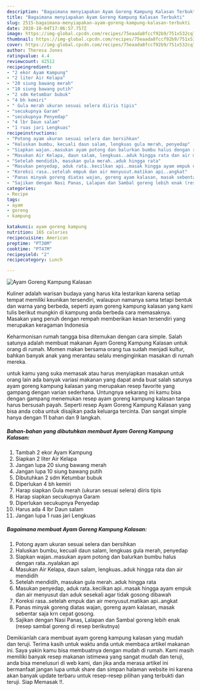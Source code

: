 ```yaml
---
description: "Bagaimana menyiapakan Ayam Goreng Kampung Kalasan Terbukti"
title: "Bagaimana menyiapakan Ayam Goreng Kampung Kalasan Terbukti"
slug: 2515-bagaimana-menyiapakan-ayam-goreng-kampung-kalasan-terbukti
date: 2020-10-04T17:06:57.757Z
image: https://img-global.cpcdn.com/recipes/75eaada8fccf92b9/751x532cq70/ayam-goreng-kampung-kalasan-foto-resep-utama.jpg
thumbnail: https://img-global.cpcdn.com/recipes/75eaada8fccf92b9/751x532cq70/ayam-goreng-kampung-kalasan-foto-resep-utama.jpg
cover: https://img-global.cpcdn.com/recipes/75eaada8fccf92b9/751x532cq70/ayam-goreng-kampung-kalasan-foto-resep-utama.jpg
author: Theresa Jones
ratingvalue: 4.4
reviewcount: 42512
recipeingredient:
- "2 ekor Ayam Kampung"
- "2 liter Air Kelapa"
- "20 siung bawang merah"
- "10 siung bawang putih"
- "2 sdm Ketumbar bubuk"
- "4 bh kemiri"
- " Gula merah ukuran sesuai selera diiris tipis"
- "secukupnya Garam"
- "secukupnya Penyedap"
- "4 lbr Daun salam"
- "1 ruas jari Lengkuas"
recipeinstructions:
- "Potong ayam ukuran sesuai selera dan bersihkan"
- "Haluskan bumbu, kecuali daun salam, lengkuas gula merah, penyedap"
- "Siapkan wajan..masukan ayam potong dan balurkan bumbu halus dengan rata..nyalakan api"
- "Masukan Air Kelapa, daun salam, lengkuas..aduk hingga rata dan air mendidih"
- "Setelah mendidih, masukan gula merah..aduk hingga rata"
- "Masukan penyedap, aduk rata..kecilkan api..masak hingga ayam empuk dan air menyusut dan aduk sesekali agar tidak gosong dibawah"
- "Koreksi rasa..setelah empuk dan air menyusut.matikan api..angkat"
- "Panas minyak goreng diatas wajan, goreng ayam kalasan, masak sebentar saja krn cepat gosong."
- "Sajikan dengan Nasi Panas, Lalapan dan Sambal goreng lebih enak (resep sambal goreng di resep berikutnya)"
categories:
- Recipe
tags:
- ayam
- goreng
- kampung

katakunci: ayam goreng kampung 
nutrition: 165 calories
recipecuisine: American
preptime: "PT30M"
cooktime: "PT47M"
recipeyield: "2"
recipecategory: Lunch

---
```



![Ayam Goreng Kampung Kalasan](https://img-global.cpcdn.com/recipes/75eaada8fccf92b9/751x532cq70/ayam-goreng-kampung-kalasan-foto-resep-utama.jpg)

Kuliner adalah warisan budaya yang harus kita lestarikan karena setiap tempat memiliki keunikan tersendiri, walaupun namanya sama tetapi bentuk dan warna yang berbeda, seperti ayam goreng kampung kalasan yang kami tulis berikut mungkin di kampung anda berbeda cara memasaknya. Masakan yang penuh dengan rempah memberikan kesan tersendiri yang merupakan keragaman Indonesia



Keharmonisan rumah tangga bisa ditemukan dengan cara simple. Salah satunya adalah membuat makanan Ayam Goreng Kampung Kalasan untuk orang di rumah. Momen makan bersama orang tua sudah menjadi kultur, bahkan banyak anak yang merantau selalu menginginkan masakan di rumah mereka.

untuk kamu yang suka memasak atau harus menyiapkan masakan untuk orang lain ada banyak variasi makanan yang dapat anda buat salah satunya ayam goreng kampung kalasan yang merupakan resep favorite yang gampang dengan varian sederhana. Untungnya sekarang ini kamu bisa dengan gampang menemukan resep ayam goreng kampung kalasan tanpa harus bersusah payah.
Seperti resep Ayam Goreng Kampung Kalasan yang bisa anda coba untuk disajikan pada keluarga tercinta. Dan sangat simple hanya dengan 11 bahan dan 9 langkah.


<!--inarticleads1-->

##### Bahan-bahan yang dibutuhkan membuat Ayam Goreng Kampung Kalasan:

1. Tambah 2 ekor Ayam Kampung
1. Siapkan 2 liter Air Kelapa
1. Jangan lupa 20 siung bawang merah
1. Jangan lupa 10 siung bawang putih
1. Dibutuhkan 2 sdm Ketumbar bubuk
1. Diperlukan 4 bh kemiri
1. Harap siapkan  Gula merah (ukuran sesuai selera) diiris tipis
1. Harap siapkan secukupnya Garam
1. Diperlukan secukupnya Penyedap
1. Harus ada 4 lbr Daun salam
1. Jangan lupa 1 ruas jari Lengkuas




<!--inarticleads2-->

##### Bagaimana membuat  Ayam Goreng Kampung Kalasan:

1. Potong ayam ukuran sesuai selera dan bersihkan
1. Haluskan bumbu, kecuali daun salam, lengkuas gula merah, penyedap
1. Siapkan wajan..masukan ayam potong dan balurkan bumbu halus dengan rata..nyalakan api
1. Masukan Air Kelapa, daun salam, lengkuas..aduk hingga rata dan air mendidih
1. Setelah mendidih, masukan gula merah..aduk hingga rata
1. Masukan penyedap, aduk rata..kecilkan api..masak hingga ayam empuk dan air menyusut dan aduk sesekali agar tidak gosong dibawah
1. Koreksi rasa..setelah empuk dan air menyusut.matikan api..angkat
1. Panas minyak goreng diatas wajan, goreng ayam kalasan, masak sebentar saja krn cepat gosong.
1. Sajikan dengan Nasi Panas, Lalapan dan Sambal goreng lebih enak (resep sambal goreng di resep berikutnya)




Demikianlah cara membuat ayam goreng kampung kalasan yang mudah dan teruji. Terima kasih untuk waktu anda untuk membaca artikel makanan ini. Saya yakin kamu bisa membuatnya dengan mudah di rumah. Kami masih memiliki banyak resep makanan istimewa yang sangat mudah dan teruji, anda bisa menelusuri di web kami, dan jika anda merasa artikel ini bermanfaat jangan lupa untuk share dan simpan halaman website ini karena akan banyak update terbaru untuk resep-resep pilihan yang terbukti dan teruji. Siap Memasak !!. 
